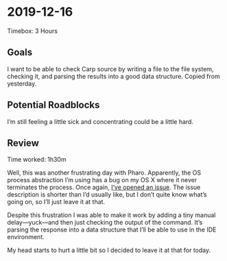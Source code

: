 # 2019-12-16

Timebox: 3 Hours

## Goals

I want to be able to check Carp source by writing a file to the
file system, checking it, and parsing the results into a good
data structure. Copied from yesterday.

## Potential Roadblocks

I’m still feeling a little sick and concentrating could be a little
hard.

## Review

Time worked: 1h30m

Well, this was another frustrating day with Pharo. Apparently, the
OS process abstraction I’m using has a bug on my OS X where it never
terminates the process. Once again, [I’ve opened an issue](https://github.com/pharo-contributions/OSSubprocess/issues/52).
The issue description is shorter than I’d usually like, but I don’t
quite know what’s going on, so I’ll just leave it at that.

Despite this frustration I was able to make it work by adding a tiny
manual delay—yuck—and then just checking the output of the command.
It’s parsing the response into a data structure that I’ll be able to
use in the IDE environment.

My head starts to hurt a little bit so I decided to leave it at that
for today.
